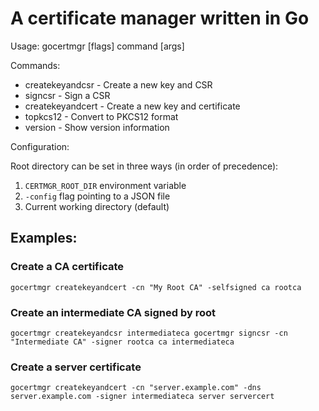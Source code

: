 # A certificate manager written in Go

Usage:
  gocertmgr [flags] command [args]

Commands:

- createkeyandcsr   - Create a new key and CSR
- signcsr           - Sign a CSR
- createkeyandcert  - Create a new key and certificate
- topkcs12          - Convert to PKCS12 format
- version           - Show version information

Configuration:

Root directory can be set in three ways (in order of precedence):

1. `CERTMGR_ROOT_DIR` environment variable
2. `-config` flag pointing to a JSON file
3. Current working directory (default)

## Examples:

### Create a CA certificate

`gocertmgr createkeyandcert -cn "My Root CA" -selfsigned ca rootca`

### Create an intermediate CA signed by root

`gocertmgr createkeyandcsr intermediateca
gocertmgr signcsr -cn "Intermediate CA" -signer rootca ca intermediateca`

### Create a server certificate

`gocertmgr createkeyandcert -cn "server.example.com" -dns server.example.com -signer intermediateca server servercert`